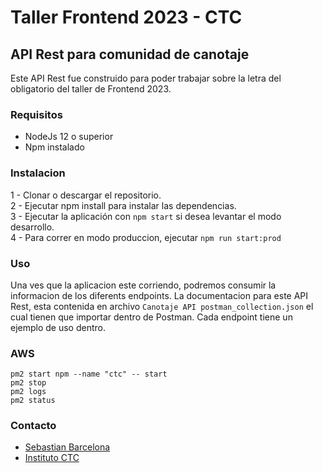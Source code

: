 # Taller Frontend 2023 - CTC

## API Rest para comunidad de canotaje
Este API Rest fue construido para poder trabajar sobre la letra del obligatorio del taller de Frontend 2023.
### Requisitos
- NodeJs 12 o superior
- Npm instalado

### Instalacion
1 - Clonar o descargar el repositorio.  
2 - Ejecutar npm install para instalar las dependencias.  
3 - Ejecutar la aplicación con ```npm start``` si desea levantar el modo desarrollo.  
4 - Para correr en modo produccion, ejecutar ```npm run start:prod```


### Uso
Una ves que la aplicacion este corriendo, podremos consumir la informacion de los diferents endpoints.
La documentacion para este API Rest, esta contenida en archivo ```Canotaje API postman_collection.json``` el cual tienen que importar dentro de Postman.
Cada endpoint tiene un ejemplo de uso dentro.

### AWS
```pm2 start npm --name "ctc" -- start```  
```pm2 stop```  
```pm2 logs```  
```pm2 status```





### Contacto
* [Sebastian Barcelona](https://www.linkedin.com/in/sebastian-barcelona-01565297/)
* [Instituto CTC](https://ctc.edu.uy/sede/colonia/)
